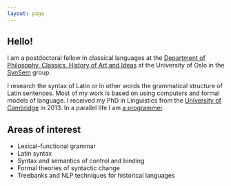 ```yaml
---
layout: page
---
```


## Hello!

I am a postdoctoral fellow in classical languages at the [Department of
Philosophy, Classics, History of Art and
Ideas](http://www.hf.uio.no/ifikk/personer/vit/mariuslj/) at the University of
Oslo in the
[SynSem](http://www.hf.uio.no/english/research/theme/syntax-and-semantics/)
group.

I research the syntax of Latin or in other words the grammatical structure of
Latin sentences. Most of my work is based on using computers and formal models
of language. I received my PhD in Linguistics from the [University of
Cambridge](http://www.ling.cam.ac.uk/histlingcluster/members.html) in 2013. In
a parallel life I am [a programmer](https://github.com/mlj).

## Areas of interest

* Lexical-functional grammar
* Latin syntax
* Syntax and semantics of control and binding
* Formal theories of syntactic change
* Treebanks and NLP techniques for historical languages
